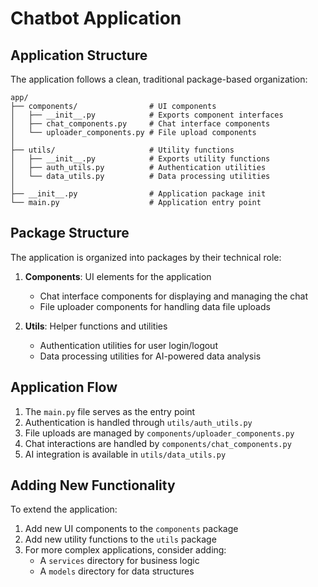 # Chatbot Application

## Application Structure

The application follows a clean, traditional package-based organization:

```
app/
├── components/                # UI components
│   ├── __init__.py            # Exports component interfaces
│   ├── chat_components.py     # Chat interface components
│   └── uploader_components.py # File upload components
│
├── utils/                     # Utility functions
│   ├── __init__.py            # Exports utility functions
│   ├── auth_utils.py          # Authentication utilities
│   └── data_utils.py          # Data processing utilities
│
├── __init__.py                # Application package init
└── main.py                    # Application entry point
```

## Package Structure

The application is organized into packages by their technical role:

1. **Components**: UI elements for the application
   - Chat interface components for displaying and managing the chat
   - File uploader components for handling data file uploads
   
2. **Utils**: Helper functions and utilities
   - Authentication utilities for user login/logout
   - Data processing utilities for AI-powered data analysis

## Application Flow

1. The `main.py` file serves as the entry point
2. Authentication is handled through `utils/auth_utils.py`
3. File uploads are managed by `components/uploader_components.py`
4. Chat interactions are handled by `components/chat_components.py`
5. AI integration is available in `utils/data_utils.py`

## Adding New Functionality

To extend the application:

1. Add new UI components to the `components` package
2. Add new utility functions to the `utils` package
3. For more complex applications, consider adding:
   - A `services` directory for business logic
   - A `models` directory for data structures 